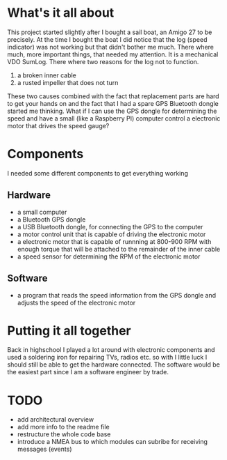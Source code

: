 # What's it all about
This project started slightly after I bought a sail boat, an Amigo 27 to be precisely.
At the time I bought the boat I did notice that the log (speed indicator) was not working
but that didn't bother me much. There where much, more important things, that needed my
attention. It is a mechanical VDO SumLog. There where two reasons for the log not to function.

1. a broken inner cable
2. a rusted impeller that does not turn

These two causes combined with the fact that replacement parts are hard to get your hands on
and the fact that I had a spare GPS Bluetooth dongle started me thinking. What if I can use
the GPS dongle for determining the speed and have a small (like a Raspberry PI) computer
control a electronic motor that drives the speed gauge?

# Components
I needed some different components to get everything working

## Hardware
* a small computer
* a Bluetooth GPS dongle
* a USB Bluetooth dongle, for connecting the GPS to the computer
* a motor control unit that is capable of driving the electronic motor
* a electronic motor that is capable of runnning at 800-900 RPM with enough torque that will
be attached to the remainder of the inner cable
* a speed sensor for determining the RPM of the electronic motor

## Software
* a program that reads the speed information from the GPS dongle and adjusts the speed of
the electronic motor

# Putting it all together
Back in highschool I played a lot around with electronic components and used a soldering iron
for repairing TVs, radios etc. so with I little luck I should still be able to get the
hardware connected. The software would be the easiest part since I am a software engineer by
trade.

# TODO
* add architectural overview
* add more info to the readme file
* restructure the whole code base
* introduce a NMEA bus to which modules can subribe for receiving messages (events)
